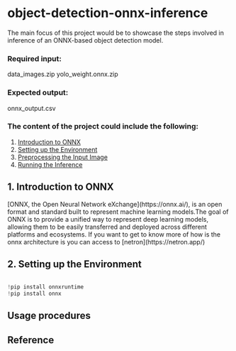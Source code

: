 # object-detection-onnx-inference

The main focus of this project would be to showcase the steps involved in inference of an ONNX-based object detection model. 
### Required input: 
data_images.zip
yolo_weight.onnx.zip

### Expected output:
onnx_output.csv

### The content of the project could include the following:
1. [Introduction to ONNX](#1-introduction-to-onnx)
2. [Setting up the Environment](#2-setting-up-the-environment)
3. [Preprocessing the Input Image](#3-preprocessing-the-input-image)
4. [Running the Inference](#4-running-the-inference)

<html itemscope itemtype="https://schema.org/FAQPage">
  <div itemscope itemprop="mainEntity" itemtype="https://schema.org/Question">
    <a id="1-introduction-to-onnx"><h2 itemprop="name"> 1. Introduction to ONNX</h2></a>
    <div itemscope itemprop="acceptedAnswer" itemtype="https://schema.org/Answer">
      <div itemprop="text">
[ONNX, the Open Neural Network eXchange](https://onnx.ai/), is an open format and standard built to represent machine learning models.The goal of ONNX is to provide a unified way to represent deep learning models, allowing them to be easily transferred and deployed across different platforms and ecosystems.
If you want to get to know more of how is the onnx architecture is you can access to [netron](https://netron.app/)

<html itemscope itemtype="https://schema.org/FAQPage">
  <div itemscope itemprop="mainEntity" itemtype="https://schema.org/Question">
    <a id="2-setting-up-the-environment"><h2 itemprop="name"> 2. Setting up the Environment</h2></a>
    <div itemscope itemprop="acceptedAnswer" itemtype="https://schema.org/Answer">
      <div itemprop="text">
        
```python
        
!pip install onnxruntime
!pip install onnx

```




## Usage procedures 
## Reference 
